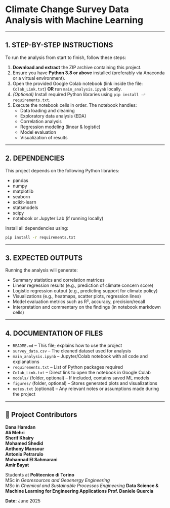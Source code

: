 # Climate Change Survey Data Analysis with Machine Learning

---

## 1. STEP-BY-STEP INSTRUCTIONS

To run the analysis from start to finish, follow these steps:

1. **Download and extract** the ZIP archive containing this project.  
2. Ensure you have **Python 3.8 or above** installed (preferably via Anaconda or a virtual environment).  
3. Open the provided Google Colab notebook (link inside the file: `Colab_Link.txt`) **OR** run `main_analysis.ipynb` locally.  
4. *(Optional)* Install required Python libraries using `pip install -r requirements.txt`.  
5. Execute the notebook cells in order. The notebook handles:  
   - Data loading and cleaning  
   - Exploratory data analysis (EDA)  
   - Correlation analysis  
   - Regression modeling (linear & logistic)  
   - Model evaluation  
   - Visualization of results

---

## 2. DEPENDENCIES

This project depends on the following Python libraries:

- pandas  
- numpy  
- matplotlib  
- seaborn  
- scikit-learn  
- statsmodels  
- scipy  
- notebook or Jupyter Lab (if running locally)

Install all dependencies using:

```bash
pip install -r requirements.txt
```

---

## 3. EXPECTED OUTPUTS

Running the analysis will generate:

- Summary statistics and correlation matrices  
- Linear regression results (e.g., prediction of climate concern score)  
- Logistic regression output (e.g., predicting support for climate policy)  
- Visualizations (e.g., heatmaps, scatter plots, regression lines)  
- Model evaluation metrics such as R², accuracy, precision/recall  
- Interpretation and commentary on the findings (in notebook markdown cells)

---

## 4. DOCUMENTATION OF FILES

- `README.md` – This file; explains how to use the project  
- `survey_data.csv` – The cleaned dataset used for analysis  
- `main_analysis.ipynb` – Jupyter/Colab notebook with all code and explanations  
- `requirements.txt` – List of Python packages required  
- `Colab_Link.txt` – Direct link to open the notebook in Google Colab  
- `models/` (folder, optional) – If included, contains saved ML models  
- `figures/` (folder, optional) – Stores generated plots and visualizations  
- `notes.txt` (optional) – Any relevant notes or assumptions made during the project

---

## 👥 Project Contributors

**Dana Hamdan**  
**Ali Mehri**  
**Sherif Khairy**  
**Mohamed Shedid**  
**Anthony Mansour**  
**Antonio Petrarulo**  
**Mohannad El Sahmarani**  
**Amir Bayat**

Students at **Politecnico di Torino**  
MSc in *Georesources and Geoenergy Engineering*  
MSc in *Chemical and Sustainable Processes Engineering*
**Data Science & Machine Learning for Engineering Applications** 
**Prof. Daniele Quercia**

**Date:** June 2025
